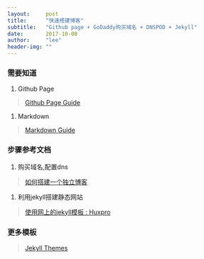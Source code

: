 ```yaml
---
layout:     post
title:      "快速搭建博客"
subtitle:   "Github page + GoDaddy购买域名 + DNSPOD + Jekyll"
date:       2017-10-08
author:     "lee"
header-img: ""
---
```




### 需要知道

1. Github Page 
> [Github Page Guide](https://pages.github.com/)

1. Markdown 
> [Markdown Guide](https://guides.github.com/features/mastering-markdown/0)


### 步骤参考文档

1. 购买域名,配置dns
> [如何搭建一个独立博客](http://www.cnfeat.com/blog/2014/05/10/how-to-build-a-blog/)

1. 利用jekyll搭建静态网站
> [使用网上的jekyll模板 : Huxpro](https://github.com/Huxpro/huxpro.github.io) 


### 更多模板
> [Jekyll Themes](http://jekyllthemes.org/page11/) 

